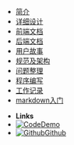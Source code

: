 - [简介](introduction)
- [详细设计](design)
- [前端文档](frontend-docs)
- [后端文档](backend-docs)
- [用户故事](user-story)
- [规范及架构](development-framework)
- [问题整理](questions)
- [程序编写](coding-diary)
- [工作记录](todo)
- [markdown入门](markdown)



<!--
 - [Quick Start](quick-start)
- [Themes](themes)
- [Customization](customization)
- [Options](options)
- [Markdown](markdown)
- [Changelog](changelog) 
-->


- **Links**
- [![Code](https://icongr.am/octicons/device-desktop.svg?color=808080&size=16)Demo](https://www.xiaopiu.com/web/byId?type=project&id=5c88fbed3f4d4f46a1ec72fe)
- [![Github](https://icongram.jgog.in/simple/github.svg?color=808080&size=16)Github](https://github.com/nestdream/bugfree)



<!-- 
- [![NPM](https://icongram.jgog.in/simple/npm.svg?colored&size=16)NPM](https://www.npmjs.com/package/docsify-themeable)
- [![Twitter](https://icongram.jgog.in/simple/twitter.svg?colored&size=16)@jhildenbiddle](http://twitter.com/jhildenbiddle) 
-->
